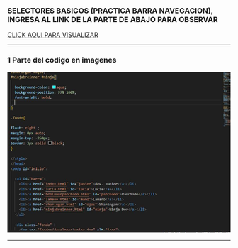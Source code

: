 ###  SELECTORES BASICOS  (PRACTICA BARRA NAVEGACION),  INGRESA AL LINK DE LA PARTE DE ABAJO PARA OBSERVAR 
[ CLICK AQUI PARA VISUALIZAR ](https://breinnerbenitez.github.io/Css-navegacion/index.html)
___

### 1 Parte del codigo en imagenes 

 ![imagencarpeta](img/1.JPG)
 

___

